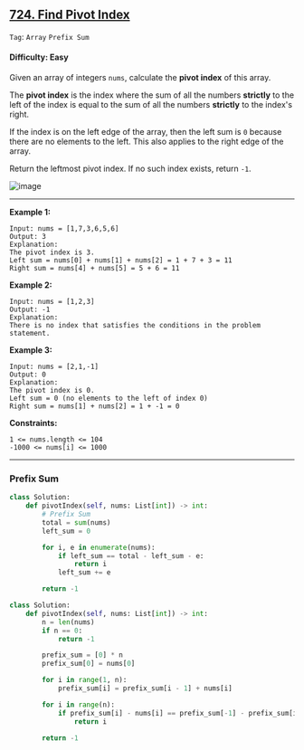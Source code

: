 ## [724. Find Pivot Index](https://leetcode.com/problems/find-pivot-index)

```Tag```: ```Array``` ```Prefix Sum```

#### Difficulty: Easy

Given an array of integers ```nums```, calculate the __pivot index__ of this array.

The __pivot index__ is the index where the sum of all the numbers __strictly__ to the left of the index is equal to the sum of all the numbers __strictly__ to the index's right.

If the index is on the left edge of the array, then the left sum is ```0``` because there are no elements to the left. This also applies to the right edge of the array.

Return the leftmost pivot index. If no such index exists, return ```-1```.

![image](https://user-images.githubusercontent.com/35042430/209426103-8c299418-43b6-49df-b818-fe28f930435a.png)

---

__Example 1:__
```
Input: nums = [1,7,3,6,5,6]
Output: 3
Explanation:
The pivot index is 3.
Left sum = nums[0] + nums[1] + nums[2] = 1 + 7 + 3 = 11
Right sum = nums[4] + nums[5] = 5 + 6 = 11
```

__Example 2:__
```
Input: nums = [1,2,3]
Output: -1
Explanation:
There is no index that satisfies the conditions in the problem statement.
```

__Example 3:__
```
Input: nums = [2,1,-1]
Output: 0
Explanation:
The pivot index is 0.
Left sum = 0 (no elements to the left of index 0)
Right sum = nums[1] + nums[2] = 1 + -1 = 0
```

__Constraints:__

```
1 <= nums.length <= 104
-1000 <= nums[i] <= 1000
```

---

### Prefix Sum

```Python
class Solution:
    def pivotIndex(self, nums: List[int]) -> int:
        # Prefix Sum
        total = sum(nums)
        left_sum = 0

        for i, e in enumerate(nums):
            if left_sum == total - left_sum - e:
                return i
            left_sum += e

        return -1
```

```Python
class Solution:
    def pivotIndex(self, nums: List[int]) -> int:
        n = len(nums)
        if n == 0:
            return -1

        prefix_sum = [0] * n
        prefix_sum[0] = nums[0]

        for i in range(1, n):
            prefix_sum[i] = prefix_sum[i - 1] + nums[i]

        for i in range(n):
            if prefix_sum[i] - nums[i] == prefix_sum[-1] - prefix_sum[i]:
                return i

        return -1
```

